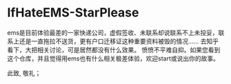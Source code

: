 # IfHateEMS-StarPlease
  ems是目前体验最差的一家快递公司，虚假签收、未联系却说联系不上未投妥，联系上还是一直拖拉不送货，更有户口迁移证这种重要资料被毁的情况......
去知乎看下，大把相关讨论，可是居然都没有什么效果。
愤愤不平难自抑。如果您看到这个仓库，并且觉得用ems也有什么相关极差体验，欢迎start或说出你的故事。

此致,
敬礼；
